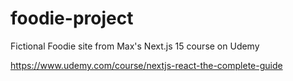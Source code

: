 # foodie-project
Fictional Foodie site from Max's Next.js 15 course on Udemy

https://www.udemy.com/course/nextjs-react-the-complete-guide
